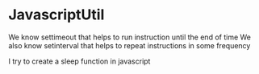 # JavascriptUtil

We know settimeout that helps to run instruction until the end of time
We also know setinterval that helps to repeat instructions in some frequency

I try to create a sleep function in javascript
